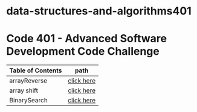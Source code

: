 # data-structures-and-algorithms401

# Code 401 - Advanced Software Development Code Challenge

| Table of Contents | path |
| ---- | ---- |
| arrayReverse | [click here](challenges/arrayReverse/readme.md) |
| array shift  | [click here](challenges/arrayShift/readme.md) |
| BinarySearch | [click here](challenges/arrayBinarySearch/readme.md) |
